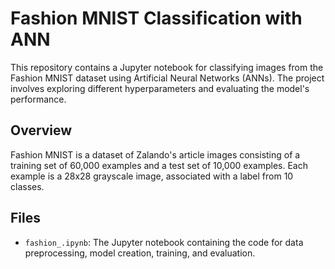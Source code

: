 # Fashion MNIST Classification with ANN

This repository contains a Jupyter notebook for classifying images from the Fashion MNIST dataset using Artificial Neural Networks (ANNs). The project involves exploring different hyperparameters and evaluating the model's performance.

## Overview

Fashion MNIST is a dataset of Zalando's article images consisting of a training set of 60,000 examples and a test set of 10,000 examples. Each example is a 28x28 grayscale image, associated with a label from 10 classes.

## Files

- `fashion_.ipynb`: The Jupyter notebook containing the code for data preprocessing, model creation, training, and evaluation.
